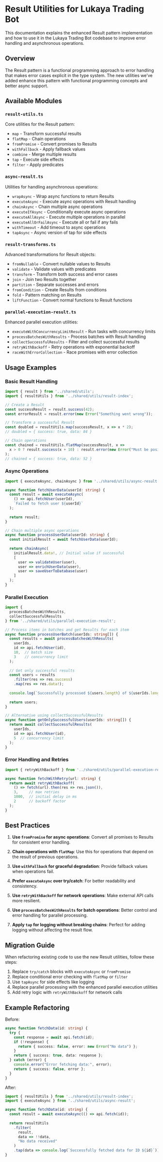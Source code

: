 # Result Utilities for Lukaya Trading Bot

This documentation explains the enhanced Result pattern implementation and how to use it in the Lukaya Trading Bot codebase to improve error handling and asynchronous operations.

## Overview

The Result pattern is a functional programming approach to error handling that makes error cases explicit in the type system. 
The new utilities we've added enhance this pattern with functional programming concepts and better async support.

## Available Modules

### `result-utils.ts`

Core utilities for the Result pattern:

- `map` - Transform successful results
- `flatMap` - Chain operations
- `fromPromise` - Convert promises to Results
- `withFallback` - Apply fallback values
- `combine` - Merge multiple results
- `tap` - Execute side effects
- `filter` - Apply predicates

### `async-result.ts`

Utilities for handling asynchronous operations:

- `wrapAsync` - Wrap async functions to return Results
- `executeAsync` - Execute async operations with Result handling
- `chainAsync` - Chain multiple async operations
- `executeIfAsync` - Conditionally execute async operations
- `executeAllAsync` - Execute multiple operations in parallel
- `executeAllOrFailAsync` - Execute all or fail if any fails
- `withTimeout` - Add timeout to async operations
- `tapAsync` - Async version of tap for side effects

### `result-transforms.ts`

Advanced transformations for Result objects:

- `fromNullable` - Convert nullable values to Results
- `validate` - Validate values with predicates
- `transform` - Transform both success and error cases
- `join` - Join two Results together
- `partition` - Separate successes and errors
- `fromCondition` - Create Results from conditions
- `fold` - Pattern matching on Results
- `liftFunction` - Convert normal functions to Result functions

### `parallel-execution-result.ts`

Enhanced parallel execution utilities:

- `executeWithConcurrencyLimitResult` - Run tasks with concurrency limits
- `processBatchesWithResults` - Process batches with Result handling
- `collectSuccessfulResults` - Filter and collect successful results
- `retryWithBackoff` - Retry operations with exponential backoff
- `raceWithErrorCollection` - Race promises with error collection

## Usage Examples

### Basic Result Handling

```typescript
import { result } from '../shared/utils';
import { resultUtils } from '../shared/utils/result-index';

// Create a Result
const successResult = result.success(42);
const errorResult = result.error(new Error("Something went wrong"));

// Transform a successful Result
const doubled = resultUtils.map(successResult, x => x * 2);
// doubled = { success: true, data: 84 }

// Chain operations
const chained = resultUtils.flatMap(successResult, x => 
  x > 0 ? result.success(x + 10) : result.error(new Error("Must be positive"))
);
// chained = { success: true, data: 52 }
```

### Async Operations

```typescript
import { executeAsync, chainAsync } from '../shared/utils/async-result';

async function fetchUserData(userId: string) {
  const result = await executeAsync(
    () => api.fetchUser(userId),
    `Failed to fetch user ${userId}`
  );
  
  return result;
}

// Chain multiple async operations
async function processUserData(userId: string) {
  const initialResult = await fetchUserData(userId);
  
  return chainAsync(
    initialResult.data!, // Initial value if successful
    [
      user => validateUser(user),
      user => enrichUserData(user),
      user => saveUserToDatabase(user)
    ]
  );
}
```

### Parallel Execution

```typescript
import { 
  processBatchesWithResults,
  collectSuccessfulResults 
} from '../shared/utils/parallel-execution-result';

// Process items in batches and get Results for each item
async function processUserBatch(userIds: string[]) {
  const results = await processBatchesWithResults(
    userIds,
    id => api.fetchUser(id),
    10,  // batch size
    3    // concurrency limit
  );
  
  // Get only successful results
  const users = results
    .filter(res => res.success)
    .map(res => res.data!);
    
  console.log(`Successfully processed ${users.length} of ${userIds.length} users`);
  
  return users;
}

// Alternative using collectSuccessfulResults
async function getOnlySuccessfulUsers(userIds: string[]) {
  return await collectSuccessfulResults(
    userIds,
    id => api.fetchUser(id),
    5  // concurrency limit
  );
}
```

### Error Handling and Retries

```typescript
import { retryWithBackoff } from '../shared/utils/parallel-execution-result';

async function fetchWithRetry(url: string) {
  return await retryWithBackoff(
    () => fetch(url).then(res => res.json()),
    3,     // max retries
    1000,  // initial delay in ms
    2      // backoff factor
  );
}
```

## Best Practices

1. **Use `fromPromise` for async operations**: Convert all promises to Results for consistent error handling.

2. **Chain operations with `flatMap`**: Use this for operations that depend on the result of previous operations.

3. **Use `withFallback` for graceful degradation**: Provide fallback values when operations fail.

4. **Prefer `executeAsync` over try/catch**: For better readability and consistency.

5. **Use `retryWithBackoff` for network operations**: Make external API calls more resilient.

6. **Use `processBatchesWithResults` for batch operations**: Better control and error handling for parallel processing.

7. **Apply `tap` for logging without breaking chains**: Perfect for adding logging without affecting the result flow.

## Migration Guide

When refactoring existing code to use the new Result utilities, follow these steps:

1. Replace `try/catch` blocks with `executeAsync` or `fromPromise`
2. Replace conditional error checking with `flatMap` or `filter`
3. Use `tapAsync` for side effects like logging
4. Replace parallel processing with the enhanced parallel execution utilities
5. Add retry logic with `retryWithBackoff` for network calls

## Example Refactoring

Before:
```typescript
async function fetchData(id: string) {
  try {
    const response = await api.fetch(id);
    if (!response) {
      return { success: false, error: new Error("No data") };
    }
    return { success: true, data: response };
  } catch (error) {
    console.error("Error fetching data:", error);
    return { success: false, error };
  }
}
```

After:
```typescript
import { resultUtils } from '../shared/utils/result-index';
import { executeAsync } from '../shared/utils/async-result';

async function fetchData(id: string) {
  const result = await executeAsync(() => api.fetch(id));
  
  return resultUtils
    .filter(
      result, 
      data => !!data, 
      "No data received"
    )
    .tap(data => console.log(`Successfully fetched data for ID ${id}`));
}
```
